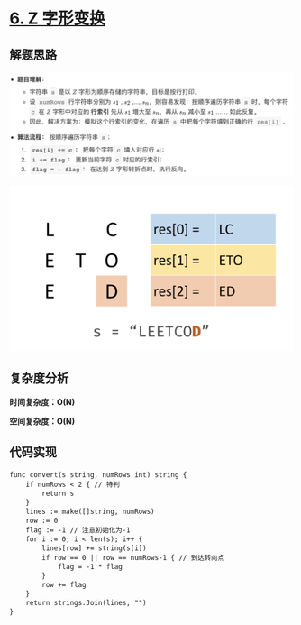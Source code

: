 # [6. Z 字形变换](https://leetcode-cn.com/problems/zigzag-conversion/)

## 解题思路

![AA738D0C-193B-4CD7-925B-AEF4D58C52CA](images/AA738D0C-193B-4CD7-925B-AEF4D58C52CA.png)

![62AD69F9-C64D-49E6-938A-AFC438C47E2A](images/62AD69F9-C64D-49E6-938A-AFC438C47E2A.png)

## 复杂度分析

**时间复杂度：O(N)**

**空间复杂度：O(N)** 

## 代码实现

```golang
func convert(s string, numRows int) string {
	if numRows < 2 { // 特判
		return s
	}
	lines := make([]string, numRows)
	row := 0
	flag := -1 // 注意初始化为-1
	for i := 0; i < len(s); i++ {
		lines[row] += string(s[i])
		if row == 0 || row == numRows-1 { // 到达转向点
			flag = -1 * flag
		}
		row += flag
	}
	return strings.Join(lines, "")
}
```
